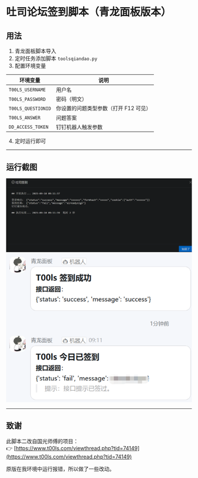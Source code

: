 # 吐司论坛签到脚本（青龙面板版本）

## 用法

1. 青龙面板脚本导入  
2. 定时任务添加脚本 `toolsqiandao.py`  
3. 配置环境变量  

| 环境变量           | 说明                                  |
| ------------------ | ------------------------------------- |
| `T00LS_USERNAME`   | 用户名                                |
| `T00LS_PASSWORD`   | 密码（明文）                          |
| `T00LS_QUESTIONID` | 你设置的问题类型参数（打开 F12 可见） |
| `T00LS_ANSWER`     | 问题答案                              |
| `DD_ACCESS_TOKEN`  | 钉钉机器人触发参数                    |

4. 定时运行即可  

---

## 运行截图

![运行截图 1](./1/1.png)  
![运行截图 2](./1/2.png)  

---

## 致谢
此脚本二改自国光师傅的项目：  
👉 [https://www.t00ls.com/viewthread.php?tid=74149](https://www.t00ls.com/viewthread.php?tid=74149)  

原版在我环境中运行报错，所以做了一些改动。
